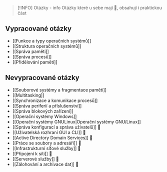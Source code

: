 > [!INFO] Otázky - info
> Otázky které u sebe mají 🔧, obsahují i praktickou část
## Vypracované otázky
- [[Funkce a typy operačních systémů]]
- [[Struktura operačních systémů]]
- [[Správa paměti]]
- [[Správa procesů]]
- [[Přidělování paměti]]
## Nevypracované otázky
- [[Souborové systémy a fragmentace paměti]]
- [[Multitasking]]
- [[Synchronizace a komunikace procesů]]
- [[Správa periferií a příslušenství]]
- [[Správa blokových zařízení]]
- [[Operační systémy Windows]]
- [[Operační systémy GNULinux|Operační systémy GNU/Linux]]
- [[Správa konfigurací a správa uživatelů]] 🔧
- [[Uživatelská rozhraní GUI a CLI]] 🔧
- [[Active Directory Domain Services]] 🔧
- [[Práce se soubory a adresáři]] 🔧
- [[Infrastrukturní síťové služby]] 🔧
- [[Připojení k síti]] 🔧
- [[Serverové služby]] 🔧
- [[Zálohování a archivace dat]] 🔧